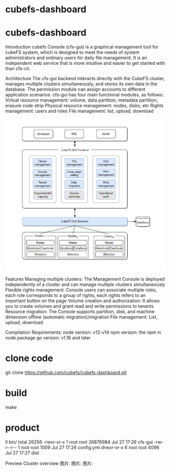 # cubefs-dashboard
# cubefs-dashboard

Introduction
cubefs Console (cfs-gui) is a graphical management tool for cubeFS system, which is designed to meet the needs of system administrators and ordinary users for daily file management. It is an independent web service that is more intuitive and easier to get started with than cfs-cli.

Architecture
The cfs-gui backend interacts directly with the CubeFS cluster, manages multiple clusters simultaneously, and stores its own data in the database. The permission module can assign accounts to different application scenarios. cfs-gui has four main functional modules, as follows:
Virtual resource management: volume, data partition, metadata partition, erasure code strip
Physical resource management: nodes, disks, etc
Rights management: users and roles
File management: list, upload, download

<img src="https://github.com/cubefs/cubefs-dashboard/blob/main/pictures/architecture.png" width="600" align=center/>

Features
Managing multiple clusters: The Management Console is deployed independently of a cluster and can manage multiple clusters simultaneously
Flexible rights management: Console users can associate multiple roles, each role corresponds to a group of rights, each rights refers to an important button on the page
Volume creation and authorization: It allows you to create volumes and grant read and write permissions to tenants
Resource migration: The Console supports partition, disk, and machine dimension offline (automatic migration)/migration
File management: List, upload, download

Compilation
Requirements:
node version: v12-v14
npm version: the npm in node package
go version: v1.16 and later

# clone code
git clone https://github.com/cubefs/cubefs-dashboard.git

# build
make

# product
ll bin/
total 26256
-rwxr-xr-x 1 root root 26876984 Jul 27 17:26 cfs-gui
-rw-r--r-- 1 root root     1009 Jul 27 17:26 config.yml
drwxr-xr-x 6 root root     4096 Jul 27 17:27 dist

Preview
Cluster overview
图片: 
图片: 
图片: 


